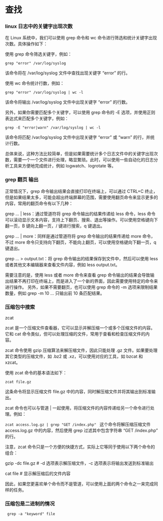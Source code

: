 # 查找

### linux 日志中的关键字出现次数

在 Linux 系统中，我们可以使用 grep 命令和 wc 命令进行筛选和统计关键字出现次数。具体操作如下：

使用 grep 命令筛选关键字，例如：

``` grep "error" /var/log/syslog ```

该命令将在 /var/log/syslog 文件中查找出现关键字 “error” 的行。

使用 wc 命令统计行数，例如：

```grep "error" /var/log/syslog | wc -l  ```

该命令将输出 /var/log/syslog 文件中出现关键字 “error” 的行数。

另外，如果你需要匹配多个关键字，可以使用 grep 命令的 -E 选项，并使用正则表达式来匹配多个关键字，例如：

```grep -E "error|warn" /var/log/syslog | wc -l ```
 
该命令将匹配 /var/log/syslog 文件中出现关键字 “error” 或 “warn” 的行，并统计行数。

总体来说，这种方法比较简单，但是如果需要统计多个日志文件中的关键字出现次数，需要一个一个文件进行处理，略显繁琐。此时，可以使用一些自动化的日志分析工具来方便地完成统计，例如 logwatch、logrotate 等。

### grep 翻页 输出
正常情况下，grep 命令输出结果会直接打印在终端上，可以通过 CTRL+C 终止，但是如果结果太多，可能会超出终端屏幕的范围，需要使用翻页命令来显示更多的内容，常用的翻页命令有以下几种：

grep ... | less：通过管道符将 grep 命令输出的结果传递给 less 命令，less 命令可以滚动显示文本内容，支持上下翻页、搜索、退出等操作。可以使用空格键向下翻一页，B 键向上翻一页，/ 键进行搜索，q 键退出。

grep ... | more：同样是通过管道符将 grep 命令输出的结果传递给 more 命令，不过 more 命令只支持向下翻页，不能向上翻页，可以使用空格键向下翻一页，q 键退出。

grep ... > output.txt：将 grep 命令输出的结果保存到文件中，然后可以使用 less 或者其他文本编辑器来查看文件内容，例如 less output.txt。

需要注意的是，使用 less 或者 more 命令来查看 grep 命令输出的结果会导致输出结果不再打印在终端上，而是进入了一个新的界面，因此需要使用特定的命令来进行操作。
另外，如果不需要翻页，也可以使用 grep 命令的 -m 选项来限制结果数量，例如 grep -m 10 ... 只输出前 10 条匹配结果。

### 压缩包中搜索
zcat


zcat 是一个压缩文件查看器，它可以显示并解压缩一个或多个压缩文件的内容。它和 cat 命令类似，但可以处理压缩的文件，常用于查看和检查压缩文件的内容。

zcat 命令使用 gzip 压缩算法来解压缩文件，因此只能处理 .gz 文件。如果要处理其它类型的压缩文件，如 .bz2 或 .xz，可以使用对应的工具，如 bzcat 和 xzcat。

使用 zcat 命令的基本语法如下：

 
```zcat file.gz ```
 
这条命令将显示压缩文件 file.gz 中的内容，同时解压缩文件并将其输出到标准输出。

zcat 命令也可以与管道 | 一起使用，将压缩文件的内容传递给另一个命令进行处理。例如：

 
```zcat access.log.gz | grep "GET /index.php" ```
这个命令将解压缩压缩文件 access.log.gz 中的内容，然后使用 grep 过滤其中包含字符串 “GET /index.php” 的行。

注意，zcat 命令只是一个方便的快捷方式，实际上它等同于使用以下两个命令的组合：

 
gzip -dc file.gz    # -d 选项表示解压缩文件，-c 选项表示将输出发送到标准输出 
 
cat file            # 显示解压缩后的文件内容 
 
因此，如果您更喜欢单个命令而不是管道，可以使用上面的两个命令之一来完成同样的任务。

### 压缩包是二进制的情况
``` grep -a "keyword" file```
